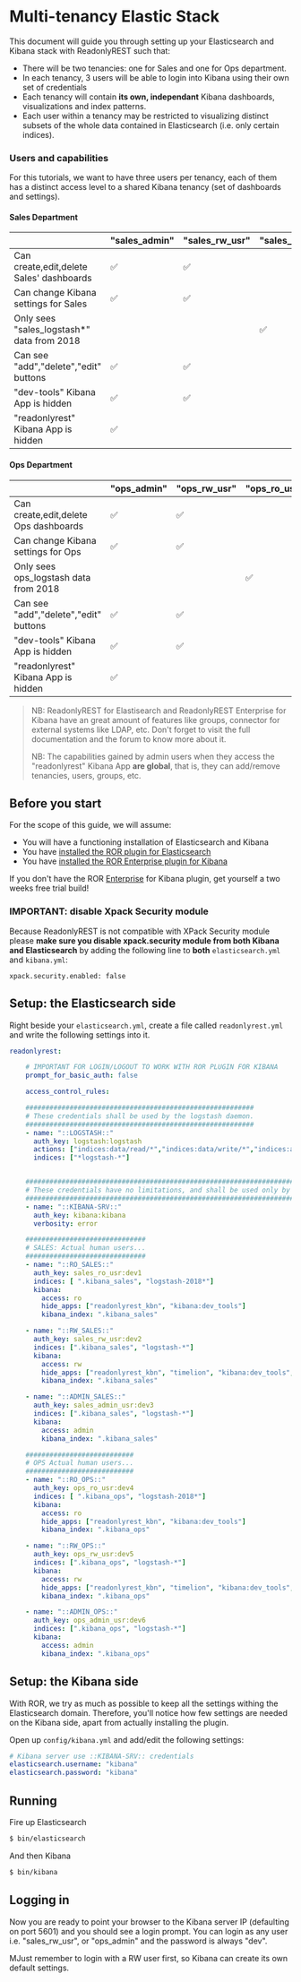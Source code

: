 # Multi-tenancy Elastic Stack

This document will guide you through setting up your Elasticsearch and Kibana stack with ReadonlyREST such that:

* There will be two tenancies: one for Sales and one for Ops department.
* In each tenancy, 3 users will be able to login into Kibana using their own set of credentials
* Each tenancy will contain **its own, independant** Kibana dashboards, visualizations and index patterns. 
* Each user within a tenancy may be restricted to visualizing distinct subsets of the whole data contained in Elasticsearch \(i.e. only certain indices\). 

### Users and capabilities

For this tutorials, we want to have three users per tenancy, each of them has a distinct access level to a shared Kibana tenancy \(set of dashboards and settings\).

#### Sales Department

|  | "sales\_admin" | "sales\_rw\_usr" | "sales\_ro\_usr" |
| :--- | :--- | :--- | :--- |
| Can create,edit,delete Sales' dashboards | ✅ | ✅ |  |
| Can change Kibana settings for Sales | ✅ | ✅ |  |
| Only sees "sales\_logstash\*" data from 2018 |  |  | ✅ |
| Can see "add","delete","edit" buttons | ✅ | ✅ |  |
| "dev-tools" Kibana App is hidden | ✅ | ✅ |  |
| "readonlyrest" Kibana App is hidden | ✅ |  |  |

#### Ops Department

|  | "ops\_admin" | "ops\_rw\_usr" | "ops\_ro\_usr" |
| :--- | :--- | :--- | :--- |
| Can create,edit,delete Ops dashboards | ✅ | ✅ |  |
| Can change Kibana settings for Ops | ✅ | ✅ |  |
| Only sees ops\_logstash data from 2018 |  |  | ✅ |
| Can see "add","delete","edit" buttons | ✅ | ✅ |  |
| "dev-tools" Kibana App is hidden | ✅ | ✅ |  |
| "readonlyrest" Kibana App is hidden | ✅ |  |  |

> NB: ReadonlyREST for Elastisearch and ReadonlyREST Enterprise for Kibana have an great amount of features like groups, connector for external systems like LDAP, etc. Don't forget to visit the full documentation and the forum to know more about it.
>
> NB: The capabilities gained by admin users when they access the "readonlyrest" Kibana App **are global**, that is, they can add/remove tenancies, users, groups, etc.

## Before you start

For the scope of this guide, we will assume:

* You will have a functioning installation of Elasticsearch and Kibana
* You have [installed the ROR plugin for Elasticsearch](https://github.com/beshu-tech/readonlyrest-docs/blob/master/elasticsearch.md#installing)
* You have [installed the ROR Enterprise plugin for Kibana](https://github.com/beshu-tech/readonlyrest-docs/blob/master/kibana.md#installation)

If you don't have the ROR [Enterprise](https://readonlyrest.com/enterprise.html) for Kibana plugin, get yourself a two weeks free trial build!

### IMPORTANT: disable Xpack Security module

Because ReadonlyREST is not compatible with XPack Security module please **make sure you disable xpack.security module from both Kibana and Elasticsearch** by adding the following line to **both** `elasticsearch.yml` and `kibana.yml`:

```text
xpack.security.enabled: false
```

## Setup: the Elasticsearch side

Right beside your `elasticsearch.yml`, create a file called `readonlyrest.yml` and write the following settings into it.

```yaml
readonlyrest:

    # IMPORTANT FOR LOGIN/LOGOUT TO WORK WITH ROR PLUGIN FOR KIBANA
    prompt_for_basic_auth: false

    access_control_rules:

    #########################################################
    # These credentials shall be used by the logstash daemon.
    #########################################################  
    - name: "::LOGSTASH::"
      auth_key: logstash:logstash
      actions: ["indices:data/read/*","indices:data/write/*","indices:admin/template/*","indices:admin/create"]
      indices: ["*logstash-*"]


    #####################################################################################
    # These credentials have no limitations, and shall be used only by the Kibana deamon.
    #####################################################################################
    - name: "::KIBANA-SRV::"
      auth_key: kibana:kibana
      verbosity: error

    ##############################
    # SALES: Actual human users...
    ##############################
    - name: "::RO_SALES::"
      auth_key: sales_ro_usr:dev1
      indices: [ ".kibana_sales", "logstash-2018*"]
      kibana:
        access: ro
        hide_apps: ["readonlyrest_kbn", "kibana:dev_tools"]
        kibana_index: ".kibana_sales"

    - name: "::RW_SALES::"
      auth_key: sales_rw_usr:dev2
      indices: [".kibana_sales", "logstash-*"]
      kibana:
        access: rw
        hide_apps: ["readonlyrest_kbn", "timelion", "kibana:dev_tools", "kibana:management"]
        kibana_index: ".kibana_sales"

    - name: "::ADMIN_SALES::"
      auth_key: sales_admin_usr:dev3
      indices: [".kibana_sales", "logstash-*"]
      kibana:
        access: admin
        kibana_index: ".kibana_sales"

    ###########################
    # OPS Actual human users...
    ###########################
    - name: "::RO_OPS::"
      auth_key: ops_ro_usr:dev4
      indices: [ ".kibana_ops", "logstash-2018*"]
      kibana:
        access: ro
        hide_apps: ["readonlyrest_kbn", "kibana:dev_tools"]
        kibana_index: ".kibana_ops"

    - name: "::RW_OPS::"
      auth_key: ops_rw_usr:dev5
      indices: [".kibana_ops", "logstash-*"]
      kibana:
        access: rw
        hide_apps: ["readonlyrest_kbn", "timelion", "kibana:dev_tools", "kibana:management"]
        kibana_index: ".kibana_ops"

    - name: "::ADMIN_OPS::"
      auth_key: ops_admin_usr:dev6
      indices: [".kibana_ops", "logstash-*"]
      kibana:
        access: admin
        kibana_index: ".kibana_ops"
```

## Setup: the Kibana side

With ROR, we try as much as possible to keep all the settings withing the Elasticsearch domain. Therefore, you'll notice how few settings are needed on the Kibana side, apart from actually installing the plugin.

Open up `config/kibana.yml` and add/edit the following settings:

```yaml
# Kibana server use ::KIBANA-SRV:: credentials
elasticsearch.username: "kibana"
elasticsearch.password: "kibana"
```

## Running

Fire up Elasticsearch

```bash
$ bin/elasticsearch
```

And then Kibana

```bash
$ bin/kibana
```

## Logging in

Now you are ready to point your browser to the Kibana server IP \(defaulting on port 5601\) and you should see a login prompt. You can login as any user i.e. "sales\_rw\_usr", or "ops\_admin" and the password is always "dev".

MJust remember to login with a RW user first, so Kibana can create its own default settings.

